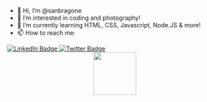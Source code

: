 - 👋 Hi, I’m @sanbragone
- 👀 I’m interested in coding and photography!
- 🌱 I’m currently learning HTML, CSS, Javascript, Node.JS & more!
- 📫 How to reach me: 


<div id="badges">
  <a href="https://www.linkedin.com/in/sanbragone/">
    <img src="https://img.shields.io/badge/LinkedIn-blue?style=for-the-badge&logo=linkedin&logoColor=white" alt="LinkedIn Badge"/>
  </a>
  <a href="https://twitter.com/sanbragone">
    <img src="https://img.shields.io/badge/Twitter-blue?style=for-the-badge&logo=twitter&logoColor=white" alt="Twitter Badge"/>
  </a>
</div>

<div id="header" align="center">
  <img src="https://media.giphy.com/media/M9gbBd9nbDrOTu1Mqx/giphy.gif" width="100"/>
</div>
